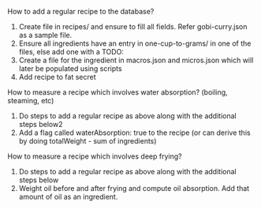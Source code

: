 How to add a regular recipe to the database?

1. Create file in recipes/ and ensure to fill all fields. Refer gobi-curry.json as a sample file.
2. Ensure all ingredients have an entry in one-cup-to-grams/ in one of the files, else add one with a TODO:
3. Create a file for the ingredient in macros.json and micros.json which will later be populated using scripts
4. Add recipe to fat secret


How to measure a recipe which involves water absorption? (boiling, steaming, etc)
1. Do steps to add a regular recipe as above along with the additional steps below2
2. Add a flag called waterAbsorption: true to the recipe (or can derive this by doing totalWeight - sum of ingredients)


How to measure a recipe which involves deep frying?
1. Do steps to add a regular recipe as above along with the additional steps below
2. Weight oil before and after frying and compute oil absorption. Add that amount of oil as an ingredient. 
